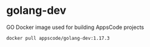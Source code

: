 # golang-dev

GO Docker image used for building AppsCode projects

```console
docker pull appscode/golang-dev:1.17.3
```
